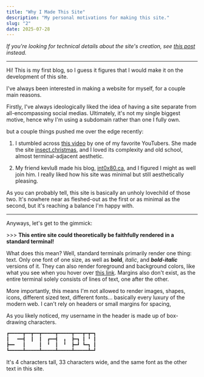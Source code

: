 ```yaml
---
title: "Why I Made This Site"
description: "My personal motivations for making this site."
slug: "2"
date: 2025-07-28
---
```


*If you're looking for technical details about the site's creation, see [this post](/blog/1) instead.*

---

Hi! This is my first blog, so I guess it figures that I would make it on the development of this site.

I've always been interested in making a website for myself, for a couple main reasons.

Firstly, I've always ideologically liked the idea of having a site separate from all-encompassing social medias. Ultimately, it's not my single biggest motive, hence why I'm using a subdomain rather than one I fully own.

but a couple things pushed me over the edge recently:

1. I stumbled across [this video](https://www.youtube.com/watch?v=0pyGTzgr940) by one of my favorite YouTubers. She made the site [insect.christmas](https://www.insect.christmas), and I loved its complexity and old school, almost terminal-adjacent aesthetic.

2. My friend kevlu8 made his blog, [int0x80.ca](https://int0x80.ca), and I figured I might as well join him. I really liked how his site was minimal but still aesthetically pleasing.

As you can probably tell, this site is basically an unholy lovechild of those two. It's nowhere near as fleshed-out as the first or as minimal as the second, but it's reaching a balance I'm happy with.

---

Anyways, let's get to the gimmick:

\>>> **This entire site could theoretically be faithfully rendered in a standard terminal!**

What does this mean? Well, standard terminals primarily render one thing: text. Only one font of one size, as well as **bold**, *italic*, and ***bold-italic*** versions of it. They can also render foreground and background colors, like what you see when you hover over [this link](#). Margins also don't exist, as the entire terminal solely consists of lines of text, one after the other.

More importantly, this means I'm not allowed to render images, shapes, icons, different sized text, different fonts... basically every luxury of the modern web. I can't rely on headers or small margins for spacing,  

As you likely noticed, my username in the header is made up of box-drawing characters.

```cpp
┏━━━━━┳━━┳━━┳━━━━━┳━━━━━┳━━━┳━┳━┓
┃   ━━┫  ┃  ┃  ┏━━┫  ╻  ┣━┓ ┃ ╹ ┃
┣━━   ┃     ┃  ╹  ┃  ╹  ┣━┛ ┗━┓ ┃
┗━━━━━┻━━━━━┻━━━━━┻━━━━━┻━━━━━┻━┛
```

It's 4 characters tall, 33 characters wide, and the same font as the other text in this site.
